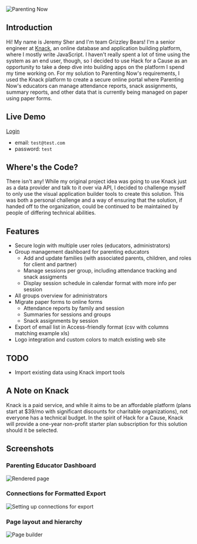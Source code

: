 ![Parenting Now](https://parentingnow.org/wp-content/uploads/2014/10/parentingnowlogo_header.png)

## Introduction

Hi! My name is Jeremy Sher and I'm team Grizzley Bears! I'm a senior engineer at [Knack](https://www.knack.com/), an online database and application building platform, where I mostly write JavaScript. I haven't really spent a lot of time using the system as an end user, though, so I decided to use Hack for a Cause as an opportunity to take a deep dive into building apps on the platform I spend my time working on. For my solution to Parenting Now's requirements, I used the Knack platform to create a secure online portal where Parenting Now's educators can manage attendance reports, snack assignments, summary reports, and other data that is currently being managed on paper using paper forms.

## Live Demo

[Login](https://jeremydev.knack.com/parenting-now#groups2/)
- email: `test@test.com`
- password: `test`

## Where's the Code?

There isn't any! While my original project idea was going to use Knack just as a data provider and talk to it over via API, I decided to challenge myself to only use the visual application builder tools to create this solution. This was both a personal challenge and a way of ensuring that the solution, if handed off to the organization, could be continued to be maintained by people of differing technical abilities.

## Features

- Secure login with multiple user roles (educators, administrators)
- Group management dashboard for parenting educators
  - Add and update families (with associated parents, children, and roles for client and partner)
  - Manage sessions per group, including attendance tracking and snack assigments
  - Display session schedule in calendar format with more info per session
- All groups overview for administrators
- Migrate paper forms to online forms
  - Attendance reports by family and session
  - Summaries for sessions and groups
  - Snack assignments by session
- Export of email list in Access-friendly format (csv with columns matching example xls)
- Logo integration and custom colors to match existing web site

## TODO

- Import existing data using Knack import tools

## A Note on Knack

Knack is a paid service, and while it aims to be an affordable platform (plans start at $39/mo with significant discounts for charitable organizations), not everyone has a technical budget. In the spirit of Hack for a Cause, Knack will provide a one-year non-profit starter plan subscription for this solution should it be selected.

## Screenshots

### Parenting Educator Dashboard

![Rendered page](https://i.imgur.com/5oUmRyy.png)

### Connections for Formatted Export

![Setting up connections for export](https://i.imgur.com/88lnGtB.gif)

### Page layout and hierarchy

![Page builder](https://i.imgur.com/KVPDrFH.png)
